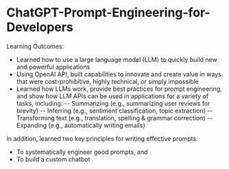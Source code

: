 # ChatGPT-Prompt-Engineering-for-Developers
Learning Outcomes:
- Learned how to use a large language model (LLM) to quickly build new and powerful applications
- Using OpenAI API, built capabilities to innovate and create value in ways that were cost-prohibitive, highly technical, or simply impossible
- Learned how LLMs work, provide best practices for prompt engineering, and show how LLM APIs can be used in applications for a variety of tasks, including:
-- Summarizing (e.g., summarizing user reviews for brevity)
-- Inferring (e.g., sentiment classification, topic extraction)
-- Transforming text (e.g., translation, spelling & grammar correction)
-- Expanding (e.g., automatically writing emails)

In addition, learned two key principles for writing effective prompts:
- To systematically engineer good prompts, and
- To build a custom chatbot
